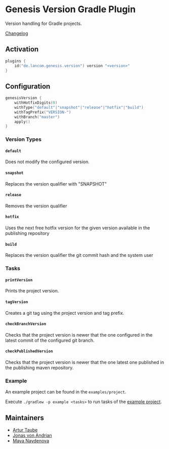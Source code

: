 # Genesis Version Gradle Plugin

Version handling for Gradle projects. 

[Changelog](CHANGELOG.md)

## Activation
```kotlin 
plugins {
    id("de.lancom.genesis.version") version "<version>"
}
```

## Configuration
```kotlin 
genesisVersion {
    withHotfixDigits(0)
    withType("default"|"snapshot"|"release"|"hotfix"|"build")
    withTagPrefix("VERSION-")
    withBranch("master")
    apply()
}
```

### Version Types

#### `default`
Does not modify the configured version.

#### `snapshot` 
Replaces the version qualifier with "SNAPSHOT"

#### `release` 
Removes the version qualifier

#### `hotfix` 
Uses the next free hotfix version for the given version available in the publishing repository

#### `build` 
Replaces the version qualifier the git commit hash and the system user


### Tasks

#### `printVersion`
Prints the project version.

#### `tagVersion`
Creates a git tag using the project version and tag prefix.

#### `checkBranchVersion`
Checks that the project version is newer that the one configured in the latest commit of the configured git branch.

#### `checkPublishedVersion`
Checks that the project version is newer that the one latest one published in the publishing maven repository.

### Example

An example project can be found in the `examples/project`.

Execute `./gradlew -p example <tasks>` to run tasks of the [example project](./example).

## Maintainers
- [Artur Taube](https://github.com/Adduh)
- [Jonas von Andrian](https://github.com/johnny)
- [Maya Naydenova](https://github.com/mnaydeno)

